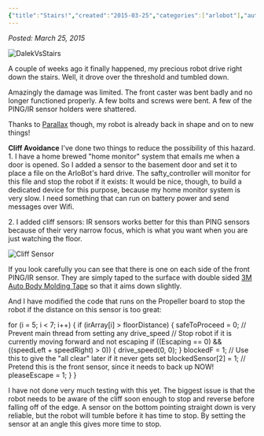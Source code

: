 ```yaml
---
{"title":"Stairs!","created":"2015-03-25","categories":["arlobot"],"authors":["hoopy"],"tags":["Robotics","ROS","Blog"],"dg-publish":true,"permalink":"/ancient-history/2015/stairs/","dgPassFrontmatter":true}
---
```


*Posted: March 25, 2015*

![DalekVsStairs](/img/user/attachments/DalekVsStairs.jpg)

A couple of weeks ago it finally happened, my precious robot drive right down the stairs. Well, it drove over the threshold and tumbled down.

Amazingly the damage was limited. The front caster was bent badly and no longer functioned properly. A few bolts and screws were bent. A few of the PING/IR sensor holders were shattered.

Thanks to [Parallax](https://www.parallax.com/ "Parallax") though, my robot is already back in shape and on to new things!

**Cliff Avoidance** I've done two things to reduce the possibility of this hazard. 1. I have a home brewed "home monitor" system that emails me when a door is opened. So I added a sensor to the basement door and set it to place a file on the ArloBot's hard drive. The safty\_controller will monitor for this file and stop the robot if it exists: It would be nice, though, to build a dedicated device for this purpose, because my home monitor system is very slow. I need something that can run on battery power and send messages over Wifi.

2\. I added cliff sensors: IR sensors works better for this than PING sensors because of their very narrow focus, which is what you want when you are just watching the floor.

![Cliff Sensor](/img/user/attachments/Cliff-Sensor.jpg)

If you look carefully you can see that there is one on each side of the front PING/IR sensor. They are simply taped to the surface with double sided [3M Auto Body Molding Tape](http://www.autozone.com/sealants-glues-adhesives-and-tape/body-molding-tape/3m-1-2-in-x-15-ft-molding-tape/517047_0_0/) so that it aims down slightly.

And I have modified the code that runs on the Propeller board to stop the robot if the distance on this sensor is too great:

for (i = 5; i < 7; i++) {
if (irArray\[i\] > floorDistance) {
    safeToProceed = 0; // Prevent main thread from setting any drive\_speed
    // Stop robot if it is currently moving forward and not escaping
    if ((Escaping == 0) && ((speedLeft + speedRight) > 0)) {
        drive\_speed(0, 0);
    }
    blockedF = 1; // Use this to give the "all clear" later if it never gets set
    blockedSensor\[2\] = 1; // Pretend this is the front sensor, since it needs to back up NOW!
    pleaseEscape = 1;
    }
}

I have not done very much testing with this yet. The biggest issue is that the robot needs to be aware of the cliff soon enough to stop and reverse before falling off of the edge. A sensor on the bottom pointing straight down is very reliable, but the robot will tumble before it has time to stop. By setting the sensor at an angle this gives more time to stop.
